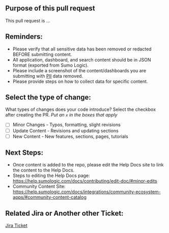 ## Purpose of this pull request

This pull request is ...

## Reminders:
- Please verify that all sensitive data has been removed or redacted BEFORE submitting content.
- All application, dashboard, and search content should be in JSON format (exported from Sumo Logic).
- Please include a screenshot of the content/dashboards you are submitting with [PII](https://en.wikipedia.org/wiki/Personal_data) data removed.
- Please provide steps on how to collect data for specific content.

## Select the type of change:
What types of changes does your code introduce? Select the checkbox after creating the PR. 
_Put an `x` in the boxes that apply_

- [ ] Minor Changes - Typos, formatting, slight revisions
- [ ] Update Content - Revisions and updating sections
- [ ] New Content - New features, sections, pages, tutorials

## Next Steps:
- Once content is added to the repo, please edit the Help Docs site to link the content to the Help Docs.
- Steps to editing the Help Docs page: https://help.sumologic.com/docs/contributing/edit-doc/#minor-edits
- Community Content Site: https://help.sumologic.com/docs/integrations/community-ecosystem-apps/#community-content-catalog

## Related Jira or Another other Ticket:
[Jira Ticket](<INSERT LINK TO TICKET>)